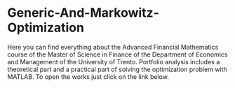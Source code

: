 # Generic-And-Markowitz-Optimization
Here you can find everything about the Advanced Financial Mathematics course of the Master of Science in Finance of the Department of Economics and Management of the University of Trento. Portfolio analysis includes a theoretical part and a practical part of solving the optimization problem with MATLAB.
To open the works just click on the link below.
